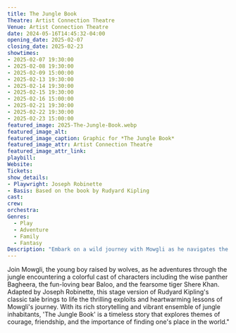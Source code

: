 ```yaml
---
title: The Jungle Book
Theatre: Artist Connection Theatre
Venue: Artist Connection Theatre
date: 2024-05-16T14:45:32-04:00
opening_date: 2025-02-07
closing_date: 2025-02-23
showtimes:
- 2025-02-07 19:30:00
- 2025-02-08 19:30:00
- 2025-02-09 15:00:00
- 2025-02-13 19:30:00
- 2025-02-14 19:30:00
- 2025-02-15 19:30:00
- 2025-02-16 15:00:00
- 2025-02-21 19:30:00
- 2025-02-22 19:30:00
- 2025-02-23 15:00:00
featured_image: 2025-The-Jungle-Book.webp
featured_image_alt: 
featured_image_caption: Graphic for *The Jungle Book*
featured_image_attr: Artist Connection Theatre
featured_image_attr_link: 
playbill:
Website: 
Tickets: 
show_details: 
- Playwright: Joseph Robinette
- Basis: Based on the book by Rudyard Kipling
cast:
crew:
orchestra:
Genres:
  - Play
  - Adventure
  - Family
  - Fantasy
Description: "Embark on a wild journey with Mowgli as he navigates the jungle and discovers the true meaning of family and belonging in this enchanting adaptation."
---
```

Join Mowgli, the young boy raised by wolves, as he adventures through the jungle encountering a colorful cast of characters including the wise panther Bagheera, the fun-loving bear Baloo, and the fearsome tiger Shere Khan. Adapted by Joseph Robinette, this stage version of Rudyard Kipling's classic tale brings to life the thrilling exploits and heartwarming lessons of Mowgli's journey. With its rich storytelling and vibrant ensemble of jungle inhabitants, 'The Jungle Book' is a timeless story that explores themes of courage, friendship, and the importance of finding one's place in the world."
